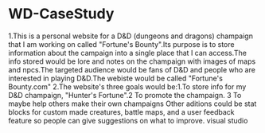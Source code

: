 # WD-CaseStudy
1.This is a personal website for a D&D (dungeons and dragons) champaign that I am working on called "Fortune's Bounty".Its purpose is to store information about the campaign into a single place that I can access.The info stored would be lore and notes on the champaign with images of maps and npcs.The targeted audience would be fans of D&D and people who are interested in playing D&D.The webiste would be called "Fortune's Bounty.com"
2.The website's three goals would be:1.To store info for my D&D champaign, "Hunter's Fortune".2 To promote the champaign. 3 To maybe help others make their own champaigns
Other aditions could be stat blocks for custom made creatures, battle maps, and a user feedback feature so people can give suggestions on what to improve.
visual studio
